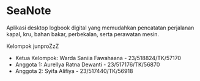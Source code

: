 # SeaNote

Aplikasi desktop logbook digital yang memudahkan pencatatan perjalanan kapal, kru,
bahan bakar, perbekalan, serta perawatan mesin.

Kelompok junproZzZ

- Ketua Kelompok: Warda Saniia Fawahaana - 23/518824/TK/57170
- Anggota 1: Aurellya Ratna Dewanti - 23/517176/TK/56870
- Anggota 2: Syifa Alifiya - 23/517440/TK/56918
